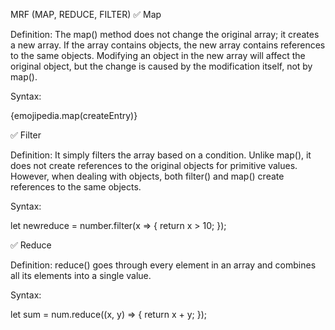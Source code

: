 MRF (MAP, REDUCE, FILTER)
✅ Map

Definition:
The map() method does not change the original array; it creates a new array.
If the array contains objects, the new array contains references to the same objects.
Modifying an object in the new array will affect the original object, but the change is caused by the modification itself, not by map().

Syntax:

{emojipedia.map(createEntry)}

✅ Filter

Definition:
It simply filters the array based on a condition.
Unlike map(), it does not create references to the original objects for primitive values.
However, when dealing with objects, both filter() and map() create references to the same objects.

Syntax:

let newreduce = number.filter(x => {
    return x > 10;
});

✅ Reduce

Definition:
reduce() goes through every element in an array and combines all its elements into a single value.

Syntax:

let sum = num.reduce((x, y) => {
    return x + y;
});

           

